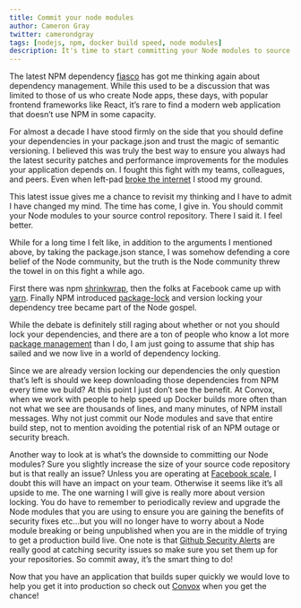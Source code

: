 ```yaml
---
title: Commit your node modules
author: Cameron Gray
twitter: camerondgray
tags: [nodejs, npm, docker build speed, node modules]
description: It's time to start committing your Node modules to source control
---
```


The latest NPM dependency [fiasco](https://www.zdnet.com/article/hacker-backdoors-popular-javascript-library-to-steal-bitcoin-funds/) has got me thinking again about dependency management. While this used to be a discussion that was limited to those of us who create Node apps, these days, with popular frontend frameworks like React, it’s rare to find a modern web application that doesn’t use NPM in some capacity.

<!--more-->

For almost a decade I have stood firmly on the side that you should define your dependencies in your package.json and trust the magic of semantic versioning. I believed this was truly the best way to ensure you always had the latest security patches and performance improvements for the modules your application depends on. I fought this fight with my teams, colleagues, and peers. Even when left-pad [broke the internet](https://arstechnica.com/information-technology/2016/03/rage-quit-coder-unpublished-17-lines-of-javascript-and-broke-the-internet/) I stood my ground.

This latest issue gives me a chance to revisit my thinking and I have to admit I have changed my mind. The time has come, I give in. You should commit your Node modules to your source control repository. There I said it. I feel better.

While for a long time I felt like, in addition to the arguments I mentioned above, by taking the package.json stance, I was somehow defending a core belief of the Node community, but the truth is the Node community threw the towel in on this fight a while ago. 

First there was npm [shrinkwrap](https://docs.npmjs.com/files/shrinkwrap.json), then the folks at Facebook came up with [yarn](https://yarnpkg.com/en/). Finally NPM introduced [package-lock](https://docs.npmjs.com/files/package-locks) and version locking your dependency tree became part of the Node gospel. 

While the debate is definitely still raging about whether or not you should lock your dependencies, and there are a ton of people who know a lot more [package management](https://medium.com/@sdboyer/so-you-want-to-write-a-package-manager-4ae9c17d9527) than I do, I am just going to assume that ship has sailed and we now live in a world of dependency locking. 

Since we are already version locking our dependencies the only question that’s left is should we keep downloading those dependencies from NPM every time we build? At this point I just don’t see the benefit.  At Convox, when we work with people to help speed up Docker builds more often than not what we see are thousands of lines, and many minutes, of NPM install messages. Why not just commit our Node modules and save that entire build step, not to mention avoiding the potential risk of an NPM outage or security breach.

Another way to look at is what’s the downside to committing our Node modules? Sure you slightly increase the size of your source code repository but is that really an issue? Unless you are operating at [Facebook scale](https://code.fb.com/web/yarn-a-new-package-manager-for-javascript/), I doubt this will have an impact on your team. Otherwise it seems like it’s all upside to me. The one warning I will give is really more about version locking. You do have to remember to periodically review and upgrade the Node modules that you are using to ensure you are gaining the benefits of security fixes etc...but you will no longer have to worry about a Node module breaking or being unpublished when you are in the middle of trying to get a production build live. One note is that [Github Security Alerts](https://blog.github.com/2017-11-16-introducing-security-alerts-on-github/) are really good at catching security issues so make sure you set them up for your repositories.  So commit away, it’s the smart thing to do!

Now that you have an application that builds super quickly we would love to help you get it into production so check out [Convox](https://console.convox.com/grid/signup) when you get the chance!
